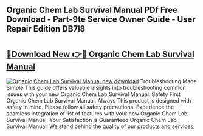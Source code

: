 ## Organic Chem Lab Survival Manual PDf Free Download - Part-9te Service Owner Guide - User Repair Edition DB7l8

# <h2><a href="http://bc98960.oget.top/?id=Organic+Chem+Lab+Survival+Manual">🔗Download New 👉🔴 Organic Chem Lab Survival Manual</a></h2>

[![Organic Chem Lab Survival Manual new download](https://i.imgur.com/5g1atiW.png)](http://bc98960.oget.top/?id=Organic+Chem+Lab+Survival+Manual)
Troubleshooting Made Simple This guide offers valuable insights into troubleshooting common issues with your new Organic Chem Lab Survival Manual. Safety First Organic Chem Lab Survival Manual, Always This product is designed with safety in mind. Please follow all safety precautions. Experience the seamless integration of list of features with your new Organic Chem Lab Survival Manual. Your Satisfaction is Guaranteed Organic Chem Lab Survival Manual. We stand behind the quality of our products and services.
